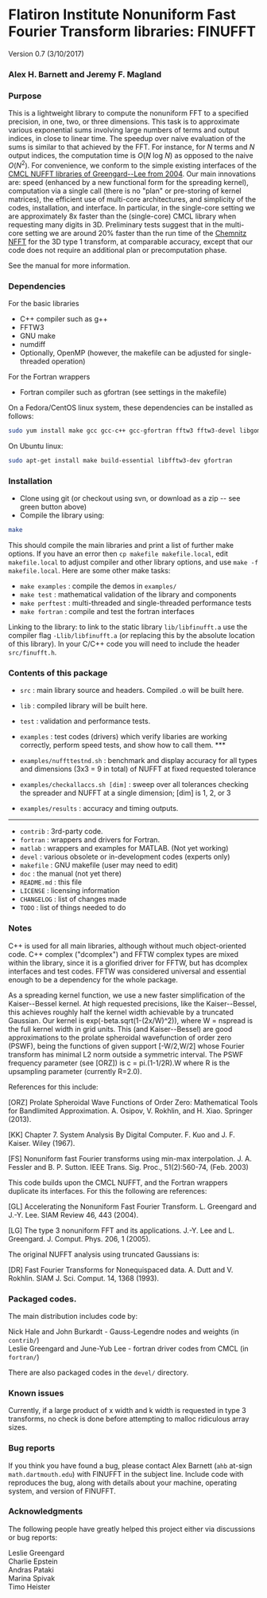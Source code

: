 # Flatiron Institute Nonuniform Fast Fourier Transform libraries: FINUFFT

Version 0.7  (3/10/2017)

### Alex H. Barnett and Jeremy F. Magland

### Purpose

This is a lightweight library to compute the nonuniform FFT to a specified precision, in one, two, or three dimensions.
This task is to approximate various exponential sums involving large numbers of terms and output indices, in close to linear time.
The speedup over naive evaluation of the sums is similar to that achieved by the FFT. For instance, for _N_ terms and _N_ output indices, the computation time is _O_(_N_ log _N_) as opposed to the naive _O_(_N_<sup>2</sup>).
For convenience, we conform to the simple existing interfaces of the
[CMCL NUFFT libraries of Greengard--Lee from 2004](http://www.cims.nyu.edu/cmcl/nufft/nufft.html).
Our main innovations are: speed (enhanced by a new functional form for the spreading kernel), computation via a single call (there is no "plan" or pre-storing of kernel matrices), the efficient use of multi-core architectures, and simplicity of the codes, installation, and interface.
In particular, in the single-core setting we are approximately 8x faster than the (single-core) CMCL library when requesting many digits in 3D.
Preliminary tests suggest that in the multi-core setting we are around 20% faster than the run time of the [Chemnitz NFFT](https://www-user.tu-chemnitz.de/~potts/nfft/) for the 3D type 1 transform, at comparable accuracy, except that our code does not require an additional plan or precomputation phase.

See the manual for more information.

### Dependencies

For the basic libraries

- C\++ compiler such as g\++
- FFTW3
- GNU make
- numdiff
- Optionally, OpenMP (however, the makefile can be adjusted for single-threaded operation)

For the Fortran wrappers

- Fortran compiler such as gfortran (see settings in the makefile)

On a Fedora/CentOS linux system, these dependencies can be installed as follows:
```bash
sudo yum install make gcc gcc-c++ gcc-gfortran fftw3 fftw3-devel libgomp
```
On Ubuntu linux:
```bash
sudo apt-get install make build-essential libfftw3-dev gfortran
```

### Installation

- Clone using git (or checkout using svn, or download as a zip -- see green button above)
- Compile the library using:

```bash
make
```
This should compile the main libraries and print a list of further make options.
If you have an error then `cp makefile makefile.local`, edit `makefile.local` to adjust
compiler and other library options, and use `make -f makefile.local`.
Here are some other make tasks:

- `make examples` : compile the demos in `examples/`
- `make test` : mathematical validation of the library and components
- `make perftest` : multi-threaded and single-threaded performance tests
- `make fortran` : compile and test the fortran interfaces  

Linking to the library: to link to the static library `lib/libfinufft.a` use the
compiler flag `-Llib/libfinufft.a` (or replacing this by the absolute location of this
library). In your C/C\++ code you will need to include the header `src/finufft.h`.


### Contents of this package

- `src` : main library source and headers. Compiled .o will be built here.
- `lib` : compiled library will be built here.  
- `test` : validation and performance tests.  

- `examples` : test codes (drivers) which verify libaries are working correctly, perform speed tests, and show how to call them. ***
- `examples/nuffttestnd.sh` : benchmark and display accuracy for all types and dimensions (3x3 = 9 in total) of NUFFT at fixed requested tolerance  
- `examples/checkallaccs.sh [dim]` : sweep over all tolerances checking the spreader and NUFFT at a single dimension;  [dim] is 1, 2, or 3
- `examples/results` : accuracy and timing outputs.
***
  
- `contrib` : 3rd-party code.  
- `fortran` : wrappers and drivers for Fortran.
- `matlab` : wrappers and examples for MATLAB. (Not yet working)  
- `devel` : various obsolete or in-development codes (experts only)  
- `makefile` : GNU makefile (user may need to edit)  
- `doc` : the manual (not yet there)  
- `README.md` : this file  
- `LICENSE` : licensing information  
- `CHANGELOG` : list of changes made  
- `TODO` : list of things needed to do  


### Notes

C\++ is used for all main libraries, although without much object-oriented code. C\++ complex<double> ("dcomplex") and FFTW complex types are mixed within the library, since it is a glorified driver for FFTW, but has dcomplex interfaces and test codes. FFTW was considered universal and essential enough to be a dependency for the whole package.

As a spreading kernel function, we use a new faster simplification of the Kaiser--Bessel kernel. At high requested precisions, like the Kaiser--Bessel, this achieves roughly half the kernel width achievable by a truncated Gaussian. Our kernel is exp(-beta.sqrt(1-(2x/W)^2)), where W = nspread is the full kernel width in grid units. This (and Kaiser--Bessel) are good approximations to the prolate spheroidal wavefunction of order zero (PSWF), being the functions of given support [-W/2,W/2] whose Fourier transform has minimal L2 norm outside a symmetric interval. The PSWF frequency parameter (see [ORZ]) is c = pi.(1-1/2R).W where R is the upsampling parameter (currently R=2.0).

References for this include:

[ORZ] Prolate Spheroidal Wave Functions of Order Zero: Mathematical Tools for Bandlimited Approximation.  A. Osipov, V. Rokhlin, and H. Xiao. Springer (2013).

[KK] Chapter 7. System Analysis By Digital Computer. F. Kuo and J. F. Kaiser. Wiley (1967).

[FS] Nonuniform fast Fourier transforms using min-max interpolation.
J. A. Fessler and B. P. Sutton. IEEE Trans. Sig. Proc., 51(2):560-74, (Feb. 2003)

This code builds upon the CMCL NUFFT, and the Fortran wrappers duplicate its interfaces. For this the following are references:

[GL] Accelerating the Nonuniform Fast Fourier Transform. L. Greengard and J.-Y. Lee. SIAM Review 46, 443 (2004).

[LG] The type 3 nonuniform FFT and its applications. J.-Y. Lee and L. Greengard. J. Comput. Phys. 206, 1 (2005).

The original NUFFT analysis using truncated Gaussians is:

[DR] Fast Fourier Transforms for Nonequispaced data. A. Dutt and V. Rokhlin. SIAM J. Sci. Comput. 14, 1368 (1993). 


### Packaged codes.

The main distribution includes code by:

Nick Hale and John Burkardt - Gauss-Legendre nodes and weights (in `contrib/`)  
Leslie Greengard and June-Yub Lee - fortran driver codes from CMCL (in `fortran/`)  

There are also packaged codes in the `devel/` directory.


### Known issues

Currently, if a large product of x width and k width is requested in type 3 transforms,
no check is done before attempting to malloc ridiculous array sizes.


### Bug reports

If you think you have found a bug, please contact Alex Barnett (`ahb`
at-sign `math.dartmouth.edu`) with FINUFFT in the subject line.
Include code with reproduces the bug, along with
details about your machine, operating system, and version of FINUFFT.

### Acknowledgments

The following people have greatly helped this project either via discussions or bug reports:

Leslie Greengard  
Charlie Epstein  
Andras Pataki  
Marina Spivak  
Timo Heister  
